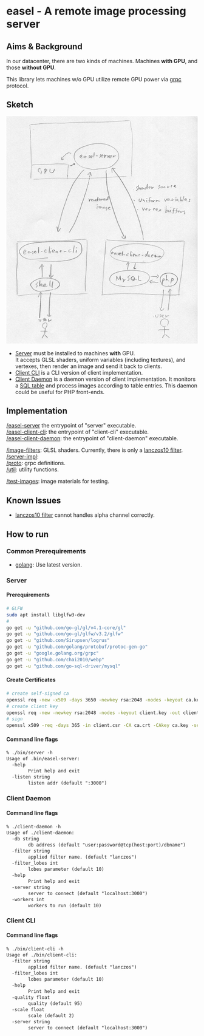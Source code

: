 # easel - A remote image processing server

## Aims & Background

In our datacenter, there are two kinds of machines. Machines **with GPU**, and those **without GPU**.

This library lets machines w/o GPU utilize remote GPU power via [grpc](http://www.grpc.io/) protocol.

## Sketch

![design sketch](./sketch.jpg)

 - [Server](./server) must be installed to machines **with** GPU.  
 It accepts GLSL shaders, uniform variables (including textures), and vertexes, then render an image and send it back to clients.
 - [Client CLI](./client-cli) is a CLI version of client implementation.
 - [Client Daemon](./client-daemon) is a daemon version of client implementation. It monitors a [SQL table](https://github.com/ledyba/easel/blob/master/client-daemon/db.sql) and process images according to table entries. This daemon could be useful for PHP front-ends.

## Implementation

[/easel-server](./easel-server) the entrypoint of "server" executable.  
[/easel-client-cli](./easel-client-cli): the entrypoint of "client-cli" executable.  
[/easel-client-daemon](./easel-client-daemon): the entrypoint of "client-daemon" executable.

[/image-filters](./image-filters): GLSL shaders. Currently, there is only a [lanczos10 filter](https://github.com/ledyba/easel/blob/master/image-filters/lanczos.go).  
[/server-impl](./server-impl):  
[/proto](./proto): grpc definitions.  
[/util](./util): utility functions.

[/test-images](./test-images): image materials for testing.  

## Known Issues

 - [lanczos10 filter](https://github.com/ledyba/easel/blob/master/image-filters/lanczos.go) cannot handles alpha channel correctly.

## How to run

### Common Prerequirements

 - [golang](https://golang.org/): Use latest version.

### Server

#### Prerequirements

```bash
# GLFW
sudo apt install libglfw3-dev
#
go get -u "github.com/go-gl/gl/v4.1-core/gl"
go get -u "github.com/go-gl/glfw/v3.2/glfw"
go get -u "github.com/Sirupsen/logrus"
go get -u "github.com/golang/protobuf/protoc-gen-go"
go get -u "google.golang.org/grpc"
go get -u "github.com/chai2010/webp"
go get -u "github.com/go-sql-driver/mysql"
```

#### Create Certificates

```bash
# create self-signed ca
openssl req -new -x509 -days 3650 -newkey rsa:2048 -nodes -keyout ca.key -out ca.crt
# create client key
openssl req -new -newkey rsa:2048 -nodes -keyout client.key -out client.csr
# sign
openssl x509 -req -days 365 -in client.csr -CA ca.crt -CAkey ca.key -set_serial 01 -out client.crt
```

#### Command line flags
```
% ./bin/server -h
Usage of .bin/easel-server:
  -help
    	Print help and exit
  -listen string
    	listen addr (default ":3000")
```

### Client Daemon

#### Command line flags

```
% ./client-daemon -h
Usage of ./client-daemon:
  -db string
    	db address (default "user:password@tcp(host:port)/dbname")
  -filter string
    	applied filter name. (default "lanczos")
  -filter_lobes int
    	lobes parameter (default 10)
  -help
    	Print help and exit
  -server string
    	server to connect (default "localhost:3000")
  -workers int
    	workers to run (default 10)
```

### Client CLI

#### Command line flags

```
% ./bin/client-cli -h
Usage of ./bin/client-cli:
  -filter string
    	applied filter name. (default "lanczos")
  -filter_lobes int
    	lobes parameter (default 10)
  -help
    	Print help and exit
  -quality float
    	quality (default 95)
  -scale float
    	scale (default 2)
  -server string
    	server to connect (default "localhost:3000")
```

